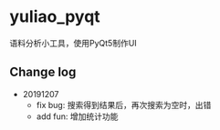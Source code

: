# yuliao_pyqt
语料分析小工具，使用PyQt5制作UI

## Change log

- 20191207
    - fix bug: 搜索得到结果后，再次搜索为空时，出错
    - add fun: 增加统计功能
